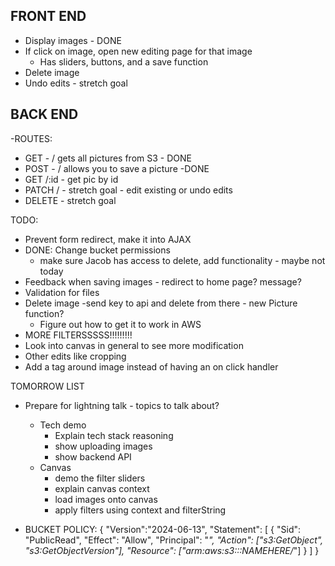 ## FRONT END

- Display images - DONE
- If click on image, open new editing page for that image
  - Has sliders, buttons, and a save function
- Delete image
- Undo edits - stretch goal

## BACK END

-ROUTES:

- GET - / gets all pictures from S3 - DONE
- POST - / allows you to save a picture -DONE
- GET /:id - get pic by id
- PATCH / - stretch goal - edit existing or undo edits
- DELETE - stretch goal

TODO:

- Prevent form redirect, make it into AJAX
- DONE: Change bucket permissions
  - make sure Jacob has access to delete, add functionality - maybe not today
- Feedback when saving images - redirect to home page? message?
- Validation for files
- Delete image -send key to api and delete from there - new Picture function?
  - Figure out how to get it to work in AWS
- MORE FILTERSSSSS!!!!!!!!!
- Look into canvas in general to see more modification
- Other edits like cropping
- Add a tag around image instead of having an on click handler

TOMORROW LIST

- Prepare for lightning talk - topics to talk about?
  - Tech demo
    - Explain tech stack reasoning
    - show uploading images
    - show backend API
  - Canvas
    - demo the filter sliders
    - explain canvas context
    - load images onto canvas
    - apply filters using context and filterString





- BUCKET POLICY:
{
"Version":"2024-06-13",
"Statement": [
{
"Sid": "PublicRead",
"Effect": "Allow",
"Principal": "_",
"Action": ["s3:GetObject", "s3:GetObjectVersion"],
"Resource": ["arm:aws:s3:::NAMEHERE/_"]
}
]
}
